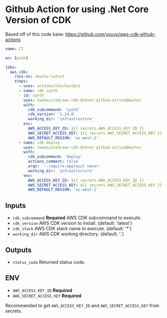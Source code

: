 # Github Action for using .Net Core Version of CDK

Based off of this code base: https://github.com/youyo/aws-cdk-github-actions

```yaml
name: CI

on: [push]

jobs:
  aws_cdk:
    runs-on: ubuntu-latest
    steps:
      - uses: actions/checkout@v2
      - name: cdk synth
        id: synth
        uses: two4suited/aws-cdk-dotnet-github-action@master
        with:
          cdk_subcommand: 'synth'
          cdk_version: '1.24.0'
          working_dir: 'infrastructure'
        env:
          AWS_ACCESS_KEY_ID: ${{ secrets.AWS_ACCESS_KEY_ID }}
          AWS_SECRET_ACCESS_KEY: ${{ secrets.AWS_SECRET_ACCESS_KEY }}
          AWS_DEFAULT_REGION: 'us-west-2'
      - name: cdk deploy
        uses: two4suited/aws-cdk-dotnet-github-action@master
        with:
          cdk_subcommand: 'deploy'
          actions_comment: false
          args: '--require-approval never'
          working_dir: 'infrastructure'
        env:
          AWS_ACCESS_KEY_ID: ${{ secrets.AWS_ACCESS_KEY_ID }}
          AWS_SECRET_ACCESS_KEY: ${{ secrets.AWS_SECRET_ACCESS_KEY }}
          AWS_DEFAULT_REGION: 'us-west-2'

```

## Inputs
- `cdk_subcommand` **Required** AWS CDK subcommand to execute.
- `cdk_version` AWS CDK version to install. (default: 'latest')
- `cdk_stack` AWS CDK stack name to execute. (default: '*')
- `working_dir` AWS CDK working directory. (default: '.')

## Outputs

- `status_code` Returned status code.

## ENV

- `AWS_ACCESS_KEY_ID` **Required**
- `AWS_SECRET_ACCESS_KEY` **Required**

Recommended to get `AWS_ACCESS_KEY_ID` and `AWS_SECRET_ACCESS_KEY` from secrets.